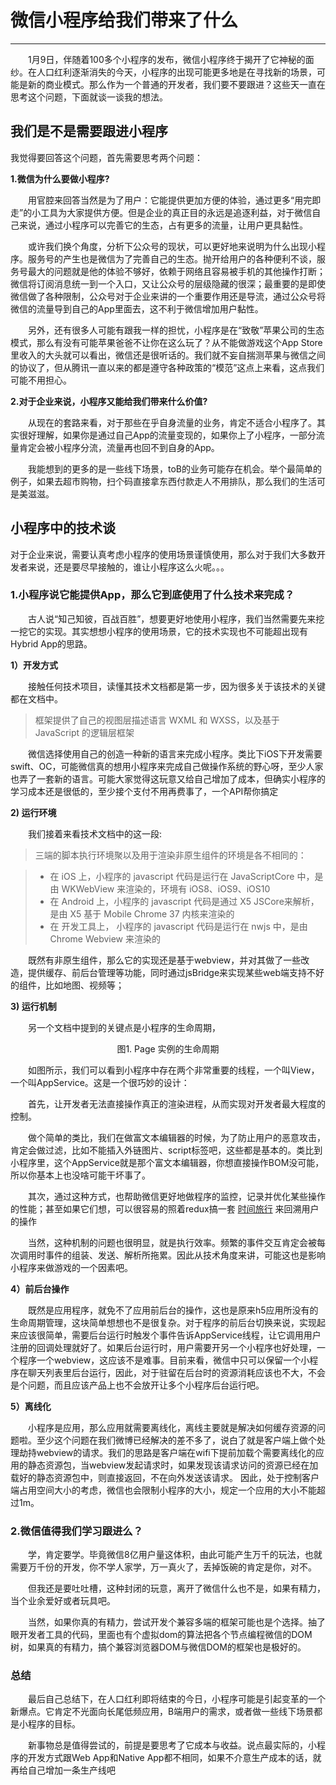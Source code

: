 # 微信小程序给我们带来了什么

-----

&emsp;&emsp;1月9日，伴随着100多个小程序的发布，微信小程序终于揭开了它神秘的面纱。在人口红利逐渐消失的今天，小程序的出现可能更多地是在寻找新的场景，可能是新的商业模式。那么作为一个普通的开发者，我们要不要跟进？这些天一直在思考这个问题，下面就谈一谈我的想法。

## 我们是不是需要跟进小程序

我觉得要回答这个问题，首先需要思考两个问题：

**1.微信为什么要做小程序?**

&emsp;&emsp;用官腔来回答当然是为了用户：它能提供更加方便的体验，通过更多“用完即走”的小工具为大家提供方便。但是企业的真正目的永远是追逐利益，对于微信自己来说，通过小程序可以完善它的生态，占有更多的流量，让用户更具黏性。

&emsp;&emsp;或许我们换个角度，分析下公众号的现状，可以更好地来说明为什么出现小程序。服务号的产生也是微信为了完善自己的生态。抛开给用户的各种便利不谈，服务号最大的问题就是他的体验不够好，依赖于网络且容易被手机的其他操作打断；微信将订阅消息统一到一个入口，又让公众号的层级隐藏的很深；最重要的是即使微信做了各种限制，公众号对于企业来讲的一个重要作用还是导流，通过公众号将微信的流量导到自己的App里面去，这不利于微信增加用户黏性。

&emsp;&emsp;另外，还有很多人可能有跟我一样的担忧，小程序是在“致敬”苹果公司的生态模式，那么有没有可能苹果爸爸不让你在这么玩了？从不能做游戏这个App Store里收入的大头就可以看出，微信还是很听话的。我们就不妄自揣测苹果与微信之间的协议了，但从腾讯一直以来的都是遵守各种政策的“模范”这点上来看，这点我们可能不用担心。

**2.对于企业来说，小程序又能给我们带来什么价值?**

&emsp;&emsp;从现在的套路来看，对于那些在乎自身流量的业务，肯定不适合小程序了。其实很好理解，如果你是通过自己App的流量变现的，如果你上了小程序，一部分流量肯定会被小程序分流，流量再也回不到自身的App。

&emsp;&emsp;我能想到的更多的是一些线下场景，toB的业务可能存在机会。举个最简单的例子，如果去超市购物，扫个码直接拿东西付款走人不用排队，那么我们的生活可是美滋滋。

## 小程序中的技术谈

对于企业来说，需要认真考虑小程序的使用场景谨慎使用，那么对于我们大多数开发者来说，还是要尽早接触的，谁让小程序这么火呢。。。

### 1.小程序说它能提供App，那么它到底使用了什么技术来完成？

&emsp;&emsp;古人说“知己知彼，百战百胜”，想要更好地使用小程序，我们当然需要先来挖一挖它的实现。其实想想小程序的使用场景，它的技术实现也不可能超出现有Hybrid App的思路。

**1）开发方式**

&emsp;&emsp;接触任何技术项目，读懂其技术文档都是第一步，因为很多关于该技术的关键都在文档中。

> 框架提供了自己的视图层描述语言 WXML 和 WXSS，以及基于 JavaScript 的逻辑层框架

&emsp;&emsp;微信选择使用自己的创造一种新的语言来完成小程序。类比下iOS下开发需要swift、OC，可能微信真的想用小程序来完成自己做操作系统的野心呀，至少人家也弄了一套新的语言。可能大家觉得这玩意又给自己增加了成本，但确实小程序的学习成本还是很低的，至少接个支付不用再费事了，一个API帮你搞定

**2) 运行环境**

&emsp;&emsp;我们接着来看技术文档中的这一段:

> 三端的脚本执行环境聚以及用于渲染非原生组件的环境是各不相同的：

> * 在 iOS 上，小程序的 javascript 代码是运行在 JavaScriptCore 中，是由 WKWebView 来渲染的，环境有 iOS8、iOS9、iOS10
> * 在 Android 上，小程序的 javascript 代码是通过 X5 JSCore来解析，是由 X5 基于 Mobile Chrome 37 内核来渲染的
> * 在 开发工具上， 小程序的 javascript 代码是运行在 nwjs 中，是由 Chrome Webview 来渲染的

&emsp;&emsp;既然有非原生组件，那么它的实现还是基于webview，并对其做了一些改造，提供缓存、前后台管理等功能，同时通过jsBridge来实现某些web端支持不好的组件，比如地图、视频等；

**3) 运行机制**

&emsp;&emsp;另一个文档中提到的关键点是小程序的生命周期，

<div align=center><img src="http://git.intra.weibo.com/Ria/blog/raw/master/mina-lifecycle.png" alt="" /><div align=center>图1. Page 实例的生命周期</div></div>

&emsp;&emsp;如图所示，我们可以看到小程序中存在两个非常重要的线程，一个叫View，一个叫AppService。这是一个很巧妙的设计：

&emsp;&emsp;首先，让开发者无法直接操作真正的渲染进程，从而实现对开发者最大程度的控制。

&emsp;&emsp;做个简单的类比，我们在做富文本编辑器的时候，为了防止用户的恶意攻击，肯定会做过滤，比如不能插入外链图片、script标签吧，这些都是基本的。类比到小程序里，这个AppService就是那个富文本编辑器，你想直接操作BOM没可能，所以你基本上也没啥可能干坏事了。

&emsp;&emsp;其次，通过这种方式，也帮助微信更好地做程序的监控，记录并优化某些操作的性能；甚至如果它们想，可以很容易的照着redux搞一套 [时间旅行](http://www.ibm.com/developerworks/cn/web/wa-manage-state-with-redux-p4-david-geary/index.html) 来回溯用户的操作

&emsp;&emsp;当然，这种机制的问题也很明显，就是执行效率。频繁的事件交互肯定会被每次调用时事件的组装、发送、解析所拖累。因此从技术角度来讲，可能这也是影响小程序来做游戏的一个因素吧。

**4）前后台操作**

&emsp;&emsp;既然是应用程序，就免不了应用前后台的操作，这也是原来h5应用所没有的生命周期管理，这块简单想想也不是很复杂。对于程序的前后台切换来说，实现起来应该很简单，需要后台运行时触发个事件告诉AppService线程，让它调用用户注册的回调处理就好了。如果后台运行时，用户需要开另一个小程序也好处理，一个程序一个webview，这应该不是难事。目前来看，微信中只可以保留一个小程序在聊天列表里后台运行，因此，对于驻留在后台时的资源消耗应该也不大，不会是个问题，而且应该产品上也不会放开让多个小程序后台运行吧。

**5）离线化**

&emsp;&emsp;小程序是应用，那么应用就需要离线化，离线主要就是解决如何缓存资源的问题啦。至少这个问题在我们微博已经解决的差不多了，说白了就是客户端上做个处理劫持webview的请求。我们的思路是客户端在wifi下提前加载个需要离线化的应用的静态资源包，当webview发起请求时，如果发现该请求访问的资源已经在加载好的静态资源包中，则直接返回，不在向外发送该请求。
因此，处于控制客户端占用空间大小的考虑，微信也会限制小程序的大小，规定一个应用的大小不能超过1m。

### 2.微信值得我们学习跟进么？

&emsp;&emsp;学，肯定要学。毕竟微信8亿用户量这体积，由此可能产生万千的玩法，也就需要万千份的开发，你不学人家学，万一真火了，丢掉饭碗的肯定是你，对不。

&emsp;&emsp;但我还是要吐吐槽，这种封闭的玩意，离开了微信什么也不是，如果有精力，当个业余爱好或者玩具吧。

&emsp;&emsp;当然，如果你真的有精力，尝试开发个兼容多端的框架可能也是个选择。抽了眼开发者工具的代码，里面也有个虚拟dom的算法把各个节点编程微信的DOM树，如果真的有精力，搞个兼容浏览器DOM与微信DOM的框架也是极好的。


### 总结

&emsp;&emsp;最后自己总结下，在人口红利即将结束的今日，小程序可能是引起变革的一个新爆点。它肯定不光面向长尾低频应用，B端用户的需求，或者做一些线下场景都是小程序的目标。

&emsp;&emsp;新事物总是值得尝试的，前提是要思考了它成本与收益。说点最实际的，小程序的开发方式跟Web App和Native App都不相同，如果不介意生产成本的话，就再给自己增加一条生产线吧




